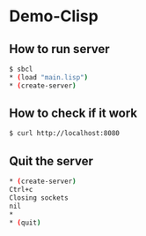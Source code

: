 # Demo-Clisp

## How to run server

```bash
$ sbcl
* (load "main.lisp")
* (create-server)
```

## How to check if it work

```bash
$ curl http://localhost:8080
```

## Quit the server

```bash
* (create-server)
Ctrl+c
Closing sockets
nil
*
* (quit)
```
